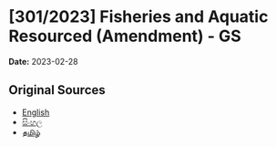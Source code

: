 # [301/2023] Fisheries and Aquatic Resourced (Amendment) - GS

**Date:** 2023-02-28

## Original Sources

- [English](https://documents.gov.lk/view/bills/2023/2/301-2023_E.pdf)
- [සිංහල](https://documents.gov.lk/view/bills/2023/2/301-2023_S.pdf)
- [தமிழ்](https://documents.gov.lk/view/bills/2023/2/301-2023_T.pdf)

